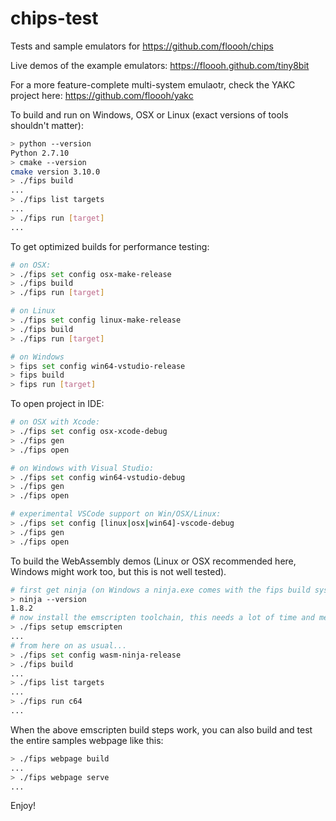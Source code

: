 # chips-test
Tests and sample emulators for https://github.com/floooh/chips

Live demos of the example emulators: https://floooh.github.com/tiny8bit

For a more feature-complete multi-system emulaotr, check the YAKC project
here: https://github.com/floooh/yakc

To build and run on Windows, OSX or Linux (exact versions of tools shouldn't matter):

```bash
> python --version
Python 2.7.10
> cmake --version
cmake version 3.10.0
> ./fips build
...
> ./fips list targets
...
> ./fips run [target]
...
```

To get optimized builds for performance testing:

```bash
# on OSX:
> ./fips set config osx-make-release
> ./fips build
> ./fips run [target]

# on Linux
> ./fips set config linux-make-release
> ./fips build
> ./fips run [target]

# on Windows
> fips set config win64-vstudio-release
> fips build
> fips run [target]
```

To open project in IDE:
```bash
# on OSX with Xcode:
> ./fips set config osx-xcode-debug
> ./fips gen
> ./fips open

# on Windows with Visual Studio:
> ./fips set config win64-vstudio-debug
> ./fips gen
> ./fips open

# experimental VSCode support on Win/OSX/Linux:
> ./fips set config [linux|osx|win64]-vscode-debug
> ./fips gen
> ./fips open
```

To build the WebAssembly demos (Linux or OSX recommended here, Windows
might work too, but this is not well tested).

```bash
# first get ninja (on Windows a ninja.exe comes with the fips build system)
> ninja --version
1.8.2
# now install the emscripten toolchain, this needs a lot of time and memory
> ./fips setup emscripten
...
# from here on as usual...
> ./fips set config wasm-ninja-release
> ./fips build
...
> ./fips list targets
...
> ./fips run c64
...
```

When the above emscripten build steps work, you can also build and test the
entire samples webpage like this:

```bash
> ./fips webpage build
...
> ./fips webpage serve
...
```

Enjoy!

